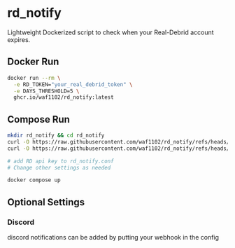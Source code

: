 # rd_notify
Lightweight Dockerized script to check when your Real-Debrid account expires.

## Docker Run
```bash
docker run --rm \
  -e RD_TOKEN="your_real_debrid_token" \
  -e DAYS_THRESHOLD=5 \
  ghcr.io/waf1102/rd_notify:latest
```

## Compose Run
```bash
mkdir rd_notify && cd rd_notify
curl -O https://raw.githubusercontent.com/waf1102/rd_notify/refs/heads/main/docker-compose.yml
curl -O https://raw.githubusercontent.com/waf1102/rd_notify/refs/heads/main/rd_notify.conf

# add RD api key to rd_notify.conf
# Change other settings as needed

docker compose up
```

## Optional Settings
### Discord
discord notifications can be added by putting your webhook in the config
